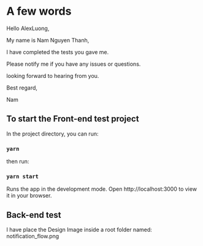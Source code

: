 # A few words

Hello AlexLuong,

My name is Nam Nguyen Thanh,

I have completed the tests you gave me. 

Please notify me if you have any issues or questions.

looking forward to hearing from you.

Best regard,

Nam 

## To start the Front-end test project

In the project directory, you can run:

### `yarn`

then run:

### `yarn start`
Runs the app in the development mode.
Open http://localhost:3000 to view it in your browser.

## Back-end test
I have place the Design Image inside a root folder named: notification_flow.png


